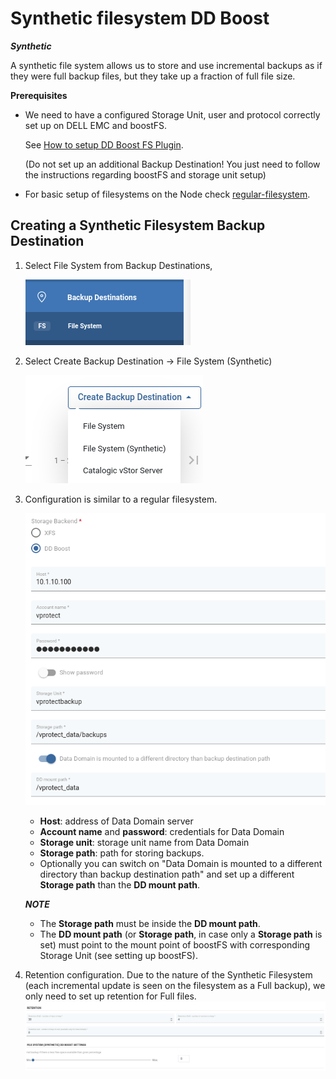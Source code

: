 # Synthetic filesystem DD Boost

_**Synthetic**_

A synthetic file system allows us to store and use incremental backups as if they were full backup files, but they take up a fraction of full file size.

**Prerequisites**

* We need to have a configured Storage Unit, user and protocol correctly set up on DELL EMC and boostFS.

  See [How to setup DD Boost FS Plugin](../deduplication-appliances/dell-emc-data-domain.md#dd-boost-fs-plugin).

  \(Do not set up an additional Backup Destination! You just need to follow the instructions regarding boostFS and storage unit setup\)

* For basic setup of filesystems on the Node check [regular-filesystem](regular-filesystem.md).

## Creating a Synthetic Filesystem Backup Destination

1. Select File System from Backup Destinations,

   ![](../../../.gitbook/assets/backup-destinations-file-system-synthetic-selectfs.png)

2. Select Create Backup Destination -&gt; File System \(Synthetic\)

   ![](../../../.gitbook/assets/backup-destinations-file-system-synthetic-xfs-selectsynth.png)

3. Configuration is similar to a regular filesystem.

   ![](../../../.gitbook/assets/backup-destinations-file-system-synthetic-ddboost-config.png)

   * **Host**: address of Data Domain server
   * **Account name** and **password**: credentials for Data Domain
   * **Storage unit**: storage unit name from Data Domain
   * **Storage path**: path for storing backups. 
   * Optionally you can switch on "Data Domain is mounted to a different directory than backup destination path" and set up a different **Storage path** than the **DD mount path**.

   _**NOTE**_

   * The **Storage path** must be inside the **DD mount path**. 
   * The **DD mount path** \(or **Storage path**,  in case only a **Storage path** is set\) must point to the mount point of boostFS with corresponding Storage Unit \(see setting up boostFS\).

4. Retention configuration. Due to the nature of the Synthetic Filesystem \(each incremental update is seen on the filesystem as a Full backup\), we only need to set up retention for Full files. ![](../../../.gitbook/assets/backup-destinations-file-system-synthetic-ddboost-retention.png)

